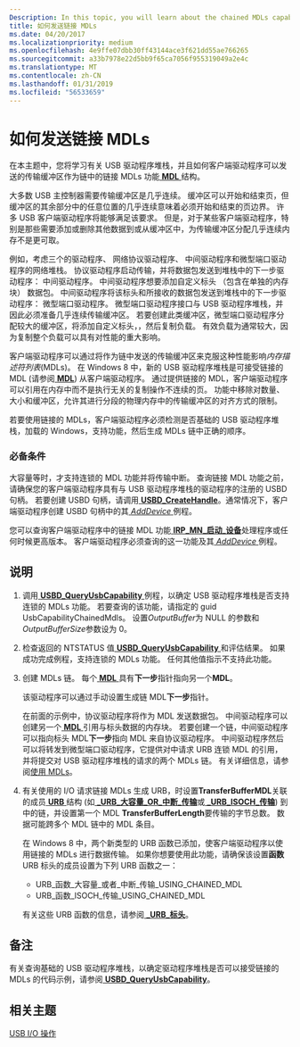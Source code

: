 ```yaml
---
Description: In this topic, you will learn about the chained MDLs capability in the USB driver stack, and how a client driver can send a transfer buffer as a chain of MDL structure.
title: 如何发送链接 MDLs
ms.date: 04/20/2017
ms.localizationpriority: medium
ms.openlocfilehash: 4e9ffe07dbb30ff43144ace3f621dd55ae766265
ms.sourcegitcommit: a33b7978e22d5bb9f65ca7056f955319049a2e4c
ms.translationtype: MT
ms.contentlocale: zh-CN
ms.lasthandoff: 01/31/2019
ms.locfileid: "56533659"
---
```

# <a name="how-to-send-chained-mdls"></a>如何发送链接 MDLs


在本主题中，您将学习有关 USB 驱动程序堆栈，并且如何客户端驱动程序可以发送的传输缓冲区作为链中的链接 MDLs 功能[ **MDL** ](https://msdn.microsoft.com/library/windows/hardware/ff554414)结构。

大多数 USB 主控制器需要传输缓冲区是几乎连续。 缓冲区可以开始和结束页，但缓冲区的其余部分中的任意位置的几乎连续意味着必须开始和结束的页边界。 许多 USB 客户端驱动程序将能够满足该要求。 但是，对于某些客户端驱动程序，特别是那些需要添加或删除其他数据到或从缓冲区中，为传输缓冲区分配几乎连续内存不是更可取。

例如，考虑三个的驱动程序、 网络协议驱动程序、 中间驱动程序和微型端口驱动程序的网络堆栈。 协议驱动程序启动传输，并将数据包发送到堆栈中的下一步驱动程序： 中间驱动程序。 中间驱动程序想要添加自定义标头 （包含在单独的内存块） 数据包。 中间驱动程序将该标头和所接收的数据包发送到堆栈中的下一步驱动程序： 微型端口驱动程序。 微型端口驱动程序接口与 USB 驱动程序堆栈，并因此必须准备几乎连续传输缓冲区。 若要创建此类缓冲区，微型端口驱动程序分配较大的缓冲区，将添加自定义标头，，然后复制负载。 有效负载为通常较大，因为复制整个负载可以具有对性能的重大影响。

客户端驱动程序可以通过将作为链中发送的传输缓冲区来克服这种性能影响*内存描述符列表*(MDLs)。 在 Windows 8 中，新的 USB 驱动程序堆栈是可接受链接的 MDL (请参阅[ **MDL**](https://msdn.microsoft.com/library/windows/hardware/ff554414)) 从客户端驱动程序。 通过提供链接的 MDL，客户端驱动程序可以引用在内存中而不是执行无关的复制操作不连续的页。 功能中移除对数量、 大小和缓冲区，允许其进行分段的物理内存中的传输缓冲区的对齐方式的限制。

若要使用链接的 MDLs，客户端驱动程序必须检测是否基础的 USB 驱动程序堆栈，加载的 Windows，支持功能，然后生成 MDLs 链中正确的顺序。

### <a name="prerequisites"></a>必备条件

大容量等时，才支持连锁的 MDL 功能并将传输中断。 查询链接 MDL 功能之前，请确保您的客户端驱动程序具有与 USB 驱动程序堆栈的驱动程序的注册的 USBD 句柄。 若要创建 USBD 句柄，请调用[ **USBD\_CreateHandle**](https://msdn.microsoft.com/library/windows/hardware/hh406241)。通常情况下，客户端驱动程序创建 USBD 句柄中的其[ *AddDevice* ](https://msdn.microsoft.com/library/windows/hardware/ff540521)例程。

您可以查询客户端驱动程序中的链接 MDL 功能[ **IRP\_MN\_启动\_设备**](https://msdn.microsoft.com/library/windows/hardware/ff551749)处理程序或任何时候更高版本。 客户端驱动程序必须查询的这一功能及其[ *AddDevice* ](https://msdn.microsoft.com/library/windows/hardware/ff540521)例程。

<a name="instructions"></a>说明
------------

1.  调用[ **USBD\_QueryUsbCapability** ](https://msdn.microsoft.com/library/windows/hardware/hh406230)例程，以确定 USB 驱动程序堆栈是否支持连锁的 MDLs 功能。 若要查询的该功能，请指定的 guid UsbCapabilityChainedMdls。 设置*OutputBuffer*为 NULL 的参数和*OutputBufferSize*参数设为 0。
2.  检查返回的 NTSTATUS 值[ **USBD\_QueryUsbCapability** ](https://msdn.microsoft.com/library/windows/hardware/hh406230)和评估结果。 如果成功完成例程，支持连锁的 MDLs 功能。 任何其他值指示不支持此功能。
3.  创建 MDLs 链。 每个[ **MDL** ](https://msdn.microsoft.com/library/windows/hardware/ff554414)具有**下一步**指针指向另一个**MDL**。

    该驱动程序可以通过手动设置生成链 MDL**下一步**指针。

    在前面的示例中，协议驱动程序将作为 MDL 发送数据包。 中间驱动程序可以创建另一个[ **MDL** ](https://msdn.microsoft.com/library/windows/hardware/ff554414)引用与标头数据的内存块。 若要创建一个链，中间驱动程序可以指向标头 MDL**下一步**指向 MDL 来自协议驱动程序。 中间驱动程序然后可以将转发到微型端口驱动程序，它提供对中请求 URB 连锁 MDL 的引用，并将提交对 USB 驱动程序堆栈的请求的两个 MDLs 链。 有关详细信息，请参阅[使用 MDLs](https://msdn.microsoft.com/library/windows/hardware/ff565421)。

4.  有关使用的 I/O 请求链接 MDLs 生成 URB，时设置**TransferBufferMDL**关联的成员[ **URB** ](https://msdn.microsoft.com/library/windows/hardware/ff538923)结构 (如[ **\_URB\_大容量\_OR\_中断\_传输**](https://msdn.microsoft.com/library/windows/hardware/ff540352)或[  **\_URB\_ISOCH\_传输**](https://msdn.microsoft.com/library/windows/hardware/ff540414)) 到中的链，并设置第一个 MDL **TransferBufferLength**要传输的字节总数。 数据可能跨多个 MDL 链中的 MDL 条目。

    在 Windows 8 中，两个新类型的 URB 函数已添加，使客户端驱动程序以使用链接的 MDLs 进行数据传输。 如果你想要使用此功能，请确保该设置**函数**URB 标头的成员设置为下列 URB 函数之一：

    -   URB\_函数\_大容量\_或者\_中断\_传输\_USING\_CHAINED\_MDL
    -   URB\_函数\_ISOCH\_传输\_USING\_CHAINED\_MDL

    有关这些 URB 函数的信息，请参阅[  **\_URB\_标头**](https://msdn.microsoft.com/library/windows/hardware/ff540409)。

<a name="remarks"></a>备注
-------

有关查询基础的 USB 驱动程序堆栈，以确定驱动程序堆栈是否可以接受链接的 MDLs 的代码示例，请参阅[ **USBD\_QueryUsbCapability**](https://msdn.microsoft.com/library/windows/hardware/hh406230)。

## <a name="related-topics"></a>相关主题
[USB I/O 操作](usb-device-i-o.md)  



